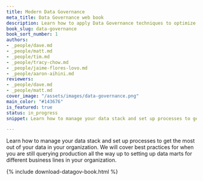 ```yaml
---
title: Modern Data Governance
meta_title: Data Governance web book
description: Learn how to apply Data Governance techniques to optimize your data stack
book_slug: data-governance
book_sort_number: 1
authors:
- _people/dave.md
- _people/matt.md
- _people/tim.md
- _people/tracy-chow.md
- _people/jaime-flores-lovo.md
- _people/aaron-aihini.md
reviewers:
- _people/dave.md
- _people/matt.md
cover_image: "/assets/images/data-governance.png"
main_color: "#143676"
is_featured: true
status: in_progress
snippet: Learn how to manage your data stack and set up processes to get the most out of your data in your organization. We will cover best practices for when you are still querying production all the way up to setting up data marts for different business lines in your organization.

---
```

Learn how to manage your data stack and set up processes to get the most out of your data in your organization. We will cover best practices for when you are still querying production all the way up to setting up data marts for different business lines in your organization.

{% include download-datagov-book.html %}
